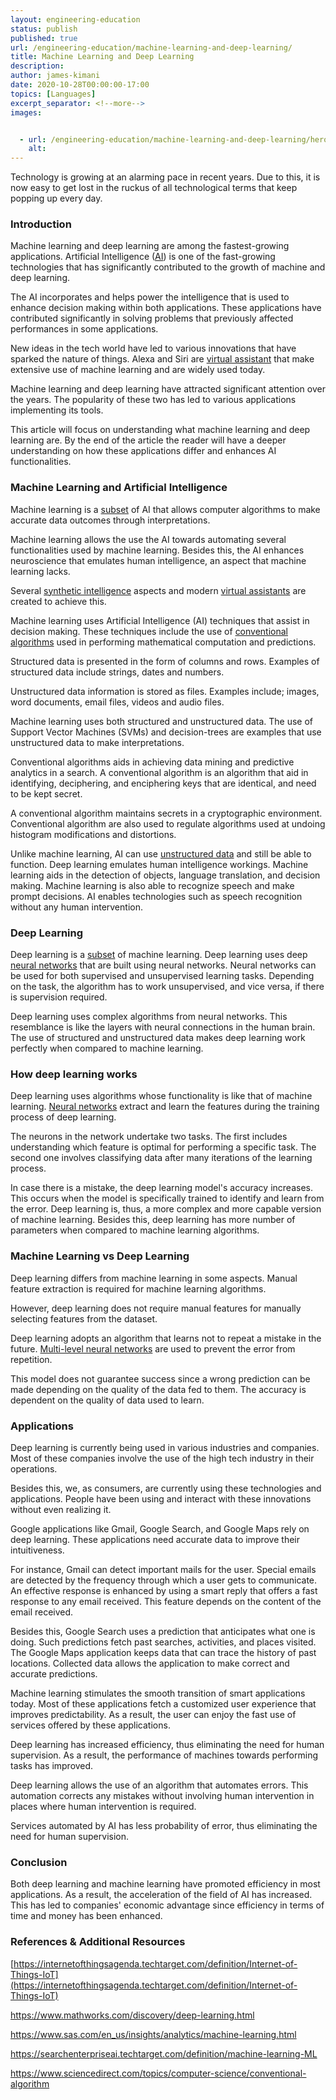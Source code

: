 ```yaml
---
layout: engineering-education
status: publish
published: true
url: /engineering-education/machine-learning-and-deep-learning/
title: Machine Learning and Deep Learning
description:
author: james-kimani
date: 2020-10-28T00:00:00-17:00
topics: [Languages]
excerpt_separator: <!--more-->
images:


  - url: /engineering-education/machine-learning-and-deep-learning/hero.jpg
    alt:
---
```

Technology is growing at an alarming pace in recent years. Due to this, it is now easy to get lost in the ruckus of all technological terms that keep popping up every day.
<!--more-->
### Introduction
Machine learning and deep learning are among the fastest-growing applications. Artificial Intelligence ([AI](https://www.investopedia.com/terms/a/artificial-intelligence-ai.asp)) is one of the fast-growing technologies that has significantly contributed to the growth of machine and deep learning.

The AI incorporates and helps power the intelligence that is used to enhance decision making within both applications. These applications have contributed significantly in solving problems that previously affected performances in some applications.  

New ideas in the tech world have led to various innovations that have sparked the nature of things. Alexa and Siri are [virtual assistant](https://www.investopedia.com/terms/v/virtual-assistant.asp) that make extensive use of machine learning and are widely used today.

Machine learning and deep learning have attracted significant attention over the years. The popularity of these two has led to various applications implementing its tools.

This article will focus on understanding what machine learning and deep learning are. By the end of the article the reader will have a deeper understanding on how these applications differ and enhances AI functionalities.

### Machine Learning and Artificial Intelligence
Machine learning is a [subset](https://en.wikipedia.org/wiki/Subset) of AI that allows computer algorithms to make accurate data outcomes through interpretations.

Machine learning allows the use the AI towards automating several functionalities used by machine learning. Besides this, the AI enhances neuroscience that emulates human intelligence, an aspect that machine learning lacks.

Several [synthetic intelligence](https://www.wikiwand.com/en/Synthetic_intelligence) aspects and modern [virtual assistants](https://www.investopedia.com/terms/v/virtual-assistant.asp) are created to achieve this.

Machine learning uses Artificial Intelligence (AI) techniques that assist in decision making. These techniques include the use of [conventional algorithms](http://wiki.cas.mcmaster.ca/index.php/Conventional_Encryption_Algorithms) used in performing mathematical computation and predictions.

Structured data is presented in the form of columns and rows. Examples of structured data include strings, dates and numbers.

Unstructured data information is stored as files. Examples include; images, word documents, email files, videos and audio files.

Machine learning uses both structured and unstructured data. The use of Support Vector Machines (SVMs) and decision-trees are examples that use unstructured data to make interpretations.

Conventional algorithms aids in achieving data mining and predictive analytics in a search. A conventional algorithm is an algorithm that aid in identifying, deciphering, and enciphering keys that are identical, and need to be kept secret.

A conventional algorithm maintains secrets in a cryptographic environment. Conventional algorithm are also used to regulate algorithms used at undoing histogram modifications and distortions.

Unlike machine learning, AI can use [unstructured data](https://www.datamation.com/big-data/structured-vs-unstructured-data.html) and still be able to function. Deep learning emulates human intelligence workings.
Machine learning aids in the detection of objects, language translation, and decision making. Machine learning is also able to recognize speech and make prompt decisions.
 AI enables technologies such as speech recognition without any human intervention.

### Deep Learning
Deep learning is a [subset](https://en.wikipedia.org/wiki/Subset) of machine learning. Deep learning uses deep [neural networks](https://www.investopedia.com/terms/n/neuralnetwork.asp#:~:text=A%20neural%20network%20is%20a,organic%20or%20artificial%20in%20nature.) that are built using neural networks. Neural networks can be used for both supervised and unsupervised learning tasks. Depending on the task, the algorithm has to work unsupervised, and vice versa, if there is supervision required.

Deep learning uses complex algorithms from neural networks. This resemblance is like the layers with neural connections in the human brain.
The use of structured and unstructured data makes deep learning work perfectly when compared to machine learning.

### How deep learning works
Deep learning uses algorithms whose functionality is like that of machine learning. [Neural networks](https://news.mit.edu/2017/explained-neural-networks-deep-learning-0414) extract and learn the features during the training process of deep learning.


The neurons in the network undertake two tasks. The first includes understanding which feature is optimal for performing a specific task. The second one involves classifying data after many iterations of the learning process.

 In case there is a mistake, the deep learning model's accuracy increases. This occurs when the model is specifically trained to identify and learn from the error.
 Deep learning is, thus, a more complex and more capable version of machine learning. Besides this, deep learning has more number of parameters when compared to machine learning algorithms.

### Machine Learning vs Deep Learning
Deep learning differs from machine learning in some aspects. Manual feature extraction is required for machine learning algorithms.

However, deep learning does not require manual features for manually selecting features from the dataset.

Deep learning adopts an algorithm that learns not to repeat a mistake in the future.  [Multi-level neural networks](https://towardsdatascience.com/multi-layer-neural-networks-with-sigmoid-function-deep-learning-for-rookies-2-bf464f09eb7f?gi=e7b1f9430ac5) are used to prevent the error from repetition.

 This model does not guarantee success since a wrong prediction can be made depending on the quality of the data fed to them. The accuracy is dependent on the quality of data used to learn.

### Applications
Deep learning is currently being used in various industries and companies. Most of these companies involve the use of the high tech industry in their operations.

Besides this, we, as consumers, are currently using these technologies and applications. People have been using and interact with these innovations without even realizing it.

Google applications like Gmail, Google Search, and Google Maps rely on deep learning. These applications need accurate data to improve their intuitiveness.

For instance, Gmail can detect important mails for the user. Special emails are detected by the frequency through which a user gets to communicate. An effective response is enhanced by using a smart reply that offers a fast response to any email received. This feature depends on the content of the email received.

Besides this, Google Search uses a prediction that anticipates what one is doing. Such predictions fetch past searches, activities, and places visited. The Google Maps application keeps data that can trace the history of past locations. Collected data allows the application to make correct and accurate predictions.

Machine learning stimulates the smooth transition of smart applications today. Most of these applications fetch a customized user experience that improves predictability. As a result, the user can enjoy the fast use of services offered by these applications.

Deep learning has increased efficiency, thus eliminating the need for human supervision. As a result, the performance of machines towards performing tasks has improved.

Deep learning allows the use of an algorithm that automates errors. This automation corrects any mistakes without involving human intervention in places where human intervention is required.

 Services automated by AI has less probability of error, thus eliminating the need for human supervision.

### Conclusion
Both deep learning and machine learning have promoted efficiency in most applications. As a result, the acceleration of the field of AI has increased. This has led to companies' economic advantage since efficiency in terms of time and money has been enhanced.

### References & Additional Resources
[https://internetofthingsagenda.techtarget.com/definition/Internet-of-Things-IoT](https://internetofthingsagenda.techtarget.com/definition/Internet-of-Things-IoT)

https://www.mathworks.com/discovery/deep-learning.html

https://www.sas.com/en_us/insights/analytics/machine-learning.html

https://searchenterpriseai.techtarget.com/definition/machine-learning-ML

https://www.sciencedirect.com/topics/computer-science/conventional-algorithm

